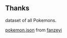 ## Thanks

dataset of all Pokemons.

[pokemon.json](https://github.com/fanzeyi/pokemon.json) from [fanzeyi](https://github.com/fanzeyi)